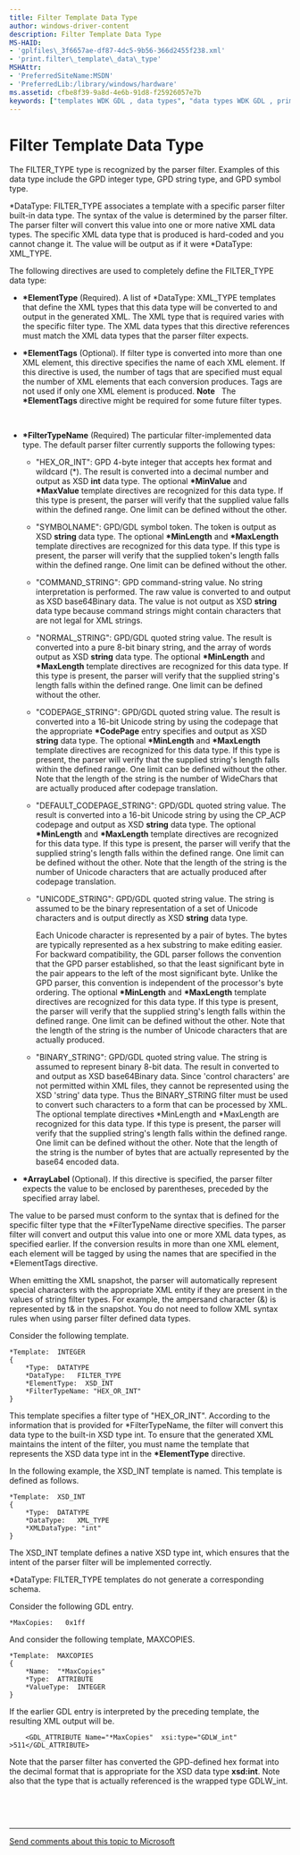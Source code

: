 ```yaml
---
title: Filter Template Data Type
author: windows-driver-content
description: Filter Template Data Type
MS-HAID:
- 'gplfiles\_3f6657ae-df87-4dc5-9b56-366d2455f238.xml'
- 'print.filter\_template\_data\_type'
MSHAttr:
- 'PreferredSiteName:MSDN'
- 'PreferredLib:/library/windows/hardware'
ms.assetid: cfbe8f39-9a8d-4e6b-91d8-f25926057e7b
keywords: ["templates WDK GDL , data types", "data types WDK GDL , primitive", "FILTER_TYPE data type WDK GDL", "ArrayLabel directive WDK GDL", "ElementType directive WDK GDL", "FilterTypeName directive WDK GDL", "ElementTags directive WDK GDL"]
---
```


# Filter Template Data Type


The FILTER\_TYPE type is recognized by the parser filter. Examples of this data type include the GPD integer type, GPD string type, and GPD symbol type.

\*DataType: FILTER\_TYPE associates a template with a specific parser filter built-in data type. The syntax of the value is determined by the parser filter. The parser filter will convert this value into one or more native XML data types. The specific XML data type that is produced is hard-coded and you cannot change it. The value will be output as if it were \*DataType: XML\_TYPE.

The following directives are used to completely define the FILTER\_TYPE data type:

-   **\*ElementType** (Required). A list of \*DataType: XML\_TYPE templates that define the XML types that this data type will be converted to and output in the generated XML. The XML type that is required varies with the specific filter type. The XML data types that this directive references must match the XML data types that the parser filter expects.

-   **\*ElementTags** (Optional). If filter type is converted into more than one XML element, this directive specifies the name of each XML element. If this directive is used, the number of tags that are specified must equal the number of XML elements that each conversion produces. Tags are not used if only one XML element is produced.
    **Note**   The **\*ElementTags** directive might be required for some future filter types.

     

-   **\*FilterTypeName** (Required) The particular filter-implemented data type. The default parser filter currently supports the following types:
    -   "HEX\_OR\_INT": GPD 4-byte integer that accepts hex format and wildcard (\*). The result is converted into a decimal number and output as XSD **int** data type. The optional **\*MinValue** and **\*MaxValue** template directives are recognized for this data type. If this type is present, the parser will verify that the supplied value falls within the defined range. One limit can be defined without the other.
    -   "SYMBOLNAME": GPD/GDL symbol token. The token is output as XSD **string** data type. The optional **\*MinLength** and **\*MaxLength** template directives are recognized for this data type. If this type is present, the parser will verify that the supplied token's length falls within the defined range. One limit can be defined without the other.
    -   "COMMAND\_STRING": GPD command-string value. No string interpretation is performed. The raw value is converted to and output as XSD base64Binary data. The value is not output as XSD **string** data type because command strings might contain characters that are not legal for XML strings.
    -   "NORMAL\_STRING": GPD/GDL quoted string value. The result is converted into a pure 8-bit binary string, and the array of words output as XSD **string** data type. The optional **\*MinLength** and **\*MaxLength** template directives are recognized for this data type. If this type is present, the parser will verify that the supplied string's length falls within the defined range. One limit can be defined without the other.
    -   "CODEPAGE\_STRING": GPD/GDL quoted string value. The result is converted into a 16-bit Unicode string by using the codepage that the appropriate **\*CodePage** entry specifies and output as XSD **string** data type. The optional **\*MinLength** and **\*MaxLength** template directives are recognized for this data type. If this type is present, the parser will verify that the supplied string's length falls within the defined range. One limit can be defined without the other. Note that the length of the string is the number of WideChars that are actually produced after codepage translation.
    -   "DEFAULT\_CODEPAGE\_STRING": GPD/GDL quoted string value. The result is converted into a 16-bit Unicode string by using the CP\_ACP codepage and output as XSD **string** data type. The optional **\*MinLength** and **\*MaxLength** template directives are recognized for this data type. If this type is present, the parser will verify that the supplied string's length falls within the defined range. One limit can be defined without the other. Note that the length of the string is the number of Unicode characters that are actually produced after codepage translation.
    -   "UNICODE\_STRING": GPD/GDL quoted string value. The string is assumed to be the binary representation of a set of Unicode characters and is output directly as XSD **string** data type.

        Each Unicode character is represented by a pair of bytes. The bytes are typically represented as a hex substring to make editing easier. For backward compatibility, the GDL parser follows the convention that the GPD parser established, so that the least significant byte in the pair appears to the left of the most significant byte. Unlike the GPD parser, this convention is independent of the processor's byte ordering. The optional **\*MinLength** and **\*MaxLength** template directives are recognized for this data type. If this type is present, the parser will verify that the supplied string's length falls within the defined range. One limit can be defined without the other. Note that the length of the string is the number of Unicode characters that are actually produced.

    -   "BINARY\_STRING": GPD/GDL quoted string value. The string is assumed to represent binary 8-bit data. The result in converted to and output as XSD base64Binary data. Since 'control characters' are not permitted within XML files, they cannot be represented using the XSD 'string' data type. Thus the BINARY\_STRING filter must be used to convert such characters to a form that can be processed by XML. The optional template directives \*MinLength and \*MaxLength are recognized for this data type. If this type is present, the parser will verify that the supplied string's length falls within the defined range. One limit can be defined without the other. Note that the length of the string is the number of bytes that are actually represented by the base64 encoded data.

-   **\*ArrayLabel** (Optional). If this directive is specified, the parser filter expects the value to be enclosed by parentheses, preceded by the specified array label.

The value to be parsed must conform to the syntax that is defined for the specific filter type that the \*FilterTypeName directive specifies. The parser filter will convert and output this value into one or more XML data types, as specified earlier. If the conversion results in more than one XML element, each element will be tagged by using the names that are specified in the \*ElementTags directive.

When emitting the XML snapshot, the parser will automatically represent special characters with the appropriate XML entity if they are present in the values of string filter types. For example, the ampersand character (&) is represented by t&amp; in the snapshot. You do not need to follow XML syntax rules when using parser filter defined data types.

Consider the following template.

```
*Template:  INTEGER
{
    *Type:  DATATYPE
    *DataType:   FILTER_TYPE
    *ElementType:  XSD_INT
    *FilterTypeName: "HEX_OR_INT"
}
```

This template specifies a filter type of "HEX\_OR\_INT". According to the information that is provided for \*FilterTypeName, the filter will convert this data type to the built-in XSD type int. To ensure that the generated XML maintains the intent of the filter, you must name the template that represents the XSD data type int in the **\*ElementType** directive.

In the following example, the XSD\_INT template is named. This template is defined as follows.

```
*Template:  XSD_INT
{
    *Type:  DATATYPE
    *DataType:   XML_TYPE
    *XMLDataType: "int"  
}
```

The XSD\_INT template defines a native XSD type int, which ensures that the intent of the parser filter will be implemented correctly.

\*DataType: FILTER\_TYPE templates do not generate a corresponding schema.

Consider the following GDL entry.

```
*MaxCopies:   0x1ff
```

And consider the following template, MAXCOPIES.

```
*Template:  MAXCOPIES
{
    *Name:  "*MaxCopies"
    *Type:  ATTRIBUTE
    *ValueType:  INTEGER
}
```

If the earlier GDL entry is interpreted by the preceding template, the resulting XML output will be.

```
    <GDL_ATTRIBUTE Name="*MaxCopies"  xsi:type="GDLW_int" >511</GDL_ATTRIBUTE> 
```

Note that the parser filter has converted the GPD-defined hex format into the decimal format that is appropriate for the XSD data type **xsd:int**. Note also that the type that is actually referenced is the wrapped type GDLW\_int.

 

 


--------------------
[Send comments about this topic to Microsoft](mailto:wsddocfb@microsoft.com?subject=Documentation%20feedback%20%5Bprint\print%5D:%20Filter%20Template%20Data%20Type%20%20RELEASE:%20%289/1/2016%29&body=%0A%0APRIVACY%20STATEMENT%0A%0AWe%20use%20your%20feedback%20to%20improve%20the%20documentation.%20We%20don't%20use%20your%20email%20address%20for%20any%20other%20purpose,%20and%20we'll%20remove%20your%20email%20address%20from%20our%20system%20after%20the%20issue%20that%20you're%20reporting%20is%20fixed.%20While%20we're%20working%20to%20fix%20this%20issue,%20we%20might%20send%20you%20an%20email%20message%20to%20ask%20for%20more%20info.%20Later,%20we%20might%20also%20send%20you%20an%20email%20message%20to%20let%20you%20know%20that%20we've%20addressed%20your%20feedback.%0A%0AFor%20more%20info%20about%20Microsoft's%20privacy%20policy,%20see%20http://privacy.microsoft.com/default.aspx. "Send comments about this topic to Microsoft")


